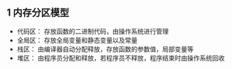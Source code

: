 ## 1 内存分区模型

* 代码区： 存放函数的二进制代码，由操作系统进行管理
* 全局区： 存放全局变量和静态变量以及常量
* 栈区： 由编译器自动分配释放，存放函数的参数值，局部变量等
* 堆区： 由程序员分配和释放，若程序员不释放，程序结束时由操作系统回收

